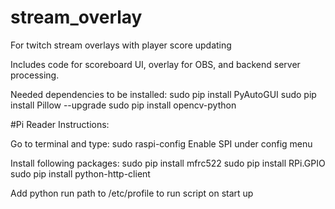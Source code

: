 # stream_overlay
For twitch stream overlays with player score updating

Includes code for scoreboard UI, overlay for OBS, and backend server processing.

Needed dependencies to be installed:
sudo pip install PyAutoGUI
sudo pip install Pillow --upgrade
sudo pip install opencv-python

#Pi Reader Instructions:

Go to terminal and type: sudo raspi-config
Enable SPI under config menu

Install following packages:
sudo pip install mfrc522
sudo pip install RPi.GPIO
sudo pip install python-http-client

Add python run path to /etc/profile to run script on start up
